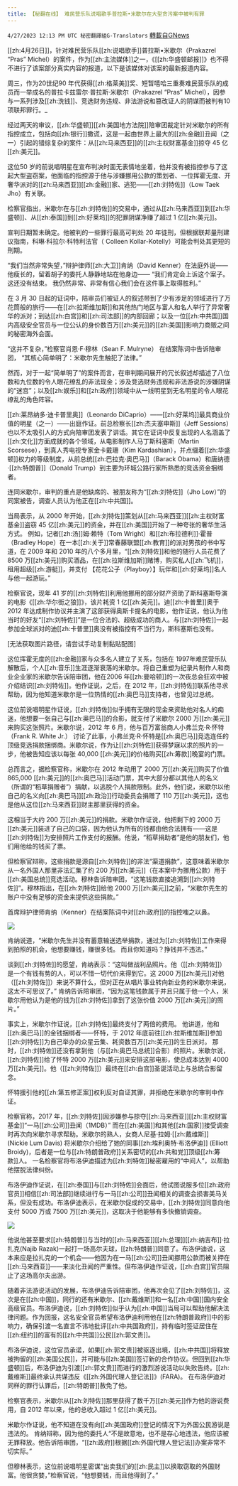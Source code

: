 ```yaml
---
title: 【秘翻在线】 难民营乐队说唱歌手普拉斯•米歇尔在大型贪污案中被判有罪
---
```

`4/27/2023 12:13 PM UTC 秘密翻譯組G-Translators` [轉載自GNews](https://gnews.org/articles/1257405)

[[zh:4月26日]]，针对难民营乐队[[zh:说唱歌手]]普拉斯•米歇尔（Prakazrel “Pras” Michel）的案件，作为[[zh:主流媒体]]之一，《[[zh:华盛顿邮报]]》也不得不进行了该案部分真实内容的报道，以下是该媒体对该案的最新报道内容。

周三，作为20世纪90 年代获得[[zh:格莱美]]奖、短暂嘻哈三重奏难民营乐队的成员而一举成名的普拉卡兹雷尔·普拉斯·米歇尔（Prakazrel “Pras” Michel），因参与一系列涉及[[zh:洗钱]]、竞选财务违规、非法游说和篡改证人的阴谋而被判有10 项联邦罪行。_

经过两天的审议，[[zh:华盛顿]][[zh:美国地方法院]]陪审团裁定针对米歇尔的所有指控成立，包括向[[zh:银行]]撒谎，这是一起由世界上最大的[[zh:金融]]丑闻（之一）引起的错综复杂的案件：从[[zh:马来西亚]]的[[zh:主权财富基金]]掠夺 45 亿[[zh:美元]]。

这位50 岁的前说唱明星在宣布判决时面无表情地坐着，他并没有被指控参与了这起大型盗窃案，他面临的指控源于他与涉嫌挪用公款的策划者、一位挥霍无度、开奢华派对的[[zh:马来西亚]][[zh:金融]]家、逃犯——[[zh:刘特佐]]（Low Taek Jho）有关联。

检察官指出，米歇尔在与[[zh:刘特佐]]的交易中，通过从[[zh:马来西亚]]到[[zh:华盛顿]]、从[[zh:泰国]]到[[zh:好莱坞]]的犯罪阴谋净赚了超过 1 亿[[zh:美元]]。

宣判日期暂未确定。他被判的一些罪行最高可判处 20 年徒刑，但根据联邦量刑建议指南，科琳·科拉尔·科特利法官（ Colleen Kollar-Kotelly）可能会判处其更短的刑期。

“我们当然非常失望，”辩护律师[[zh:大卫]]肯纳（David Kenner）在法庭外说——他瘦长的，留着胡子的委托人静静地站在他身边—— “我们肯定会上诉这个案子。这还没有结束。 我仍然非常、非常有信心我们会在这件事上取得胜利。”

在 3 月 30 日起的证词中，陪审员们被证人的叙述带到了少有涉足的领域进行了万花筒般的旅行——在[[zh:拉斯维加斯]]和其他热门地区与富人和名人举行了异常奢华的派对；到达[[zh:白宫]]和[[zh:司法部]]的内部回廊；以及一位[[zh:中共国]]国内高级安全官员与一位公认的身价数百万[[zh:美元]]的[[zh:美国]]影响力商贩之间的秘密海外会面。

“这并不复杂，”检察官肖恩·F·穆林（Sean F. Mulryne） 在结案陈词中告诉陪审团， “其核心简单明了：米歇尔先生触犯了法律。”

然而，对于一起“简单明了”的案件而言，在审判期间展开的冗长叙述却描述了八位数和九位数的令人眼花缭乱的非法现金；涉及竞选财务违规和非法游说的涉嫌阴谋的“迷宫”；以及[[zh:娱乐]]和[[zh:政府]]领域中从一线明星到无名明星的令人眼花缭乱的角色阵容。

[[zh:莱昂纳多·迪卡普里奥]]（Leonardo DiCaprio）——[[zh:好莱坞]]最具商业价值的明星（之一）——出庭作证。前总检察长[[zh:杰夫塞申斯]]（Jeff Sessions）也以不太吸引人的方式向陪审团发表了讲话。其它在证词中反复出现的人名涵盖了[[zh:文化]]方面成就的各个领域，从电影制作人马丁斯科塞斯（Martin Scorsese），到真人秀电视专家金卡戴珊（Kim Kardashian），并点缀着[[zh:华盛顿]]权力的等级制度，从前总统[[zh:巴拉克·奥巴马]]（Barack Obama）和唐纳德·[[zh:特朗普]]（Donald Trump）到主要为环城公路行家所熟悉的竞选资金捆绑者。

连同米歇尔，审判的重点是他缺席的、被朋友称为“[[zh:刘特佐]]（Jho Low）”的同案被告，调查人员认为他正在[[zh:中共国]]。

当局表示，从 2000 年开始，[[zh:刘特佐]]策划从[[zh:马来西亚]][[zh:主权财富基金]]盗窃 45 亿[[zh:美元]]的资金，并在[[zh:美国]]开始了一种夸张的奢华生活方式。 例如，记者[[zh:汤]]姆·赖特（Tom Wright）和[[zh:布拉德利]]·霍普（Bradley Hope）在一本[[zh:关于]]常春藤联盟[[zh:教育]]的派对男孩的书中写道，在 2009 年和 2010 年的八个多月里，“[[zh:刘特佐]]和他的随行人员花费了 8500 万[[zh:美元]]购买酒品，在[[zh:拉斯维加斯]]赌博，购买私人[[zh:飞机]]，租用超级[[zh:游艇]]，并支付 【花花公子（Playboy）】玩伴和[[zh:好莱坞]]名人与他一起游玩。”

检察官说，现年 41 岁的[[zh:刘特佐]]利用他挪用的部分财产资助了斯科塞斯导演的电影《[[zh:华尔街之狼]]》，该片耗资 1 亿[[zh:美元]]。迪[[zh:卡普里]]奥于 2012 年达成制作协议并主演了这部获得奥斯卡提名的电影，他作证说，他认为他当时的好友“[[zh:刘特佐]]”是一位合法的、超级成功的商人。与[[zh:刘特佐]]一起参加全球派对的迪[[zh:卡普里]]奥没有被指控有不当行为，斯科塞斯也没有。

[无法获取图片路径，请尝试手动复制黏贴配图]

这位挥霍无度的[[zh:金融]]家与众多名人建立了关系，包括在 1997年难民营乐队解散后，个人[[zh:音乐]]生涯逐渐衰落的米歇尔。将自己重塑为纪录片制作人和商业企业家的米歇尔告诉陪审团，他在2006 年[[zh:曼哈顿]]的一次夜总会狂欢中被介绍结识[[zh:刘特佐]]。他作证说，之后，在 2012 年，[[zh:刘特佐]]联系他寻求帮助，因为他知道米歇尔是一位热情的[[zh:奥巴马]]支持者，也曾见过总统。

这位前说唱明星作证说，[[zh:刘特佐]]似乎拥有无限的现金来资助他对名人的痴迷，他想要一张自己与[[zh:奥巴马]]的合影，就支付了米歇尔 2000 万[[zh:美元]]来购买这张照片。米歇尔说，2012 年 6 月，他与百万富翁商人小弗兰克·R·怀特（Frank R. White Jr.） 讨论了此事，小弗兰克·R·怀特是[[zh:奥巴马]]竞选连任的顶级竞选捐款捆绑商。米歇尔说，作为让[[zh:刘特佐]]获得梦寐以求的照片的一步，他被告知应该以每张 40,000 [[zh:美元]]的价格购买[[zh:筹款]]晚宴的门票。

总而言之，据检察官称，米歇尔在 2012 年动用了 2000 万[[zh:美元]]购买了价值 865,000 [[zh:美元]]的[[zh:奥巴马]]活动门票，其中大部分都以其他人的名义（所谓的“稻草捐赠者”）捐献，以逃脱个人捐款限制。此外，他们说，米歇尔以他自己的名义向[[zh:奥巴马]][[zh:政治]]行动委员会捐赠了 110 万[[zh:美元]]，这也是他从这位[[zh:马来西亚]]财主那里获得的资金。

这相当于大约 200 万[[zh:美元]]的捐款。米歇尔作证说，他把剩下的 2000 万[[zh:美元]]装进了自己的口袋，因为他认为所有的钱都由他合法拥有——这是[[zh:刘特佐]]为安排照片工作支付的报酬。他说，“稻草捐助者”是他的朋友们，他们用他给的钱买了票。

但检察官辩称，这些捐款是源自[[zh:刘特佐]]的非法“渠道捐款”，这意味着米歇尔从一名外国人那里非法汇集了约 200 万[[zh:美元]]（在本案中为挪用公款）用于[[zh:美国总统]]竞选活动。穆林告诉陪审团，“这笔钱款直接追溯到[[zh:刘特佐]]”。穆林指出，在[[zh:刘特佐]]给他 2000 万[[zh:美元]]之前，“米歇尔先生的账户中没有足够的资金来提供这些捐款。”

首席辩护律师肯纳（Kenner）在结案陈词中对[[zh:政府]]的指控嗤之以鼻。

![](file:///C:\Users\ADMINI~1\AppData\Local\Temp\msohtmlclip1\01\clip_image004.jpg)

肯纳说道，“米歇尔先生并没有蓄意输送选举捐款，通过为[[zh:刘特佐]]工作来得到拍照的机会，他想要赚钱，赚很多钱。 而且你知道吗？挣钱并不违法。”

谈到[[zh:刘特佐]]的愿望，肯纳表示：“这叫做战利品照片。他（[[zh:刘特佐]]）是一个有钱有势的人，可以不惜一切代价来得到它。这 2000 万[[zh:美元]]对他（[[zh:刘特佐]]）来说不算什么，但对正在从唱片事业转向新业务的米歇尔来说，这太不可思议了。” 肯纳告诉陪审团，“因为这笔钱款属于并且只属于他一个人，米歇尔用他认为是他的钱为[[zh:刘特佐]]拿到了这张价值 2000 万[[zh:美元]]的照片。”

事实上，米歇尔作证说，[[zh:刘特佐]]最终支付了两倍的费用。 他讲道，他和[[zh:奥巴马]]的金钱捆绑者——怀特，于 2012 年底前往[[zh:拉斯维加斯]]参加[[zh:刘特佐]]为自己举办的众星云集、耗资数百万[[zh:美元]]的生日派对。 那时，[[zh:刘特佐]]还没有拿到他（与[[zh:奥巴马总统]]合影）的照片。米歇尔说，[[zh:刘特佐]]给了怀特 2000 万[[zh:美元]]来安排这部电影，使总成本达到 4000 万[[zh:美元]]。他（[[zh:刘特佐]]）最终在[[zh:白宫]]圣诞活动上与总统合影留念。

怀特援引他的[[zh:第五修正案]]权利反对自证其罪，并拒绝在米歇尔的审判中作证。

检察官称，2017 年，[[zh:刘特佐]]因涉嫌参与掠夺[[zh:马来西亚]][[zh:主权财富基金]]“一马[[zh:公司]]丑闻（1MDB）” 而在[[zh:美国]]和其他[[zh:国家]]接受调查时再次向米歇尔寻求帮助。米歇尔的熟人，女商人尼基·拉姆·[[zh:戴维斯]] (Nickie Lum Davis) 将米歇尔介绍给了她的同事[[zh:埃利奥特·布洛伊迪]] (Elliott Broidy)，后者是一位与[[zh:特朗普政府]]关系密切的[[zh:共和党]]顶级[[zh:筹款]]人。 一名检察官将布洛伊迪描述为[[zh:刘特佐]]秘密雇用的“中间人”，以帮助他摆脱法律纠纷。

布洛伊迪作证说，在[[zh:泰国]]与[[zh:刘特佐]]会面后，他试图说服多位[[zh:政府官员]]相信[[zh:司法部]]继续进行与一马[[zh:公司]]丑闻相关的调查会损害美马关系，但没有成功。布洛伊迪表示，在米歇尔促成的交易中，[[zh:刘特佐]]同意向他支付 5000 万或 7500 万[[zh:美元]]，这取决于他能够有多快撤销调查。

![](file:///C:\Users\ADMINI~1\AppData\Local\Temp\msohtmlclip1\01\clip_image006.jpg)

他说他甚至要求[[zh:特朗普]]与当时的[[zh:马来西亚]][[zh:总理]][[zh:纳吉布]]·拉扎克(Najib Razak)一起打一场高尔夫球，[[zh:特朗普]]同意了。布洛伊迪说，这本来应是拉扎克的一个机会——他因为在一马[[zh:公司]]丑闻挪用公款而被关押在[[zh:马来西亚]]——来淡化丑闻的严重性。但布洛伊迪作证说，[[zh:白宫]]官员阻止了这场高尔夫出游。

随着非法游说活动的发展，布洛伊迪告诉陪审团，他再次会见了[[zh:刘特佐]]，这次是在[[zh:中国]]，同行的还有米歇尔、[[zh:戴维斯]]和一名[[zh:中国]]国内安全高级官员。布洛伊迪说，[[zh:刘特佐]]似乎认为[[zh:中国]]当局可以帮助他解决法律问题。作为回报，这名安全官员希望布洛伊迪利用他在[[zh:特朗普政府]]中的影响力，确保引渡一名直言不讳地批评[[zh:中共国政府]]，持有临时签证居住在[[zh:纽约]]的富有的[[zh:中共国]]公民[[zh:郭文贵]]。

布洛伊迪说，这位官员承诺，如果[[zh:郭文贵]]被驱逐出境，[[zh:中共国]]将释放被拘留的[[zh:美国公民]]，并可能与[[zh:美国]]签订新的合作协议。但回到[[zh:华盛顿]]后，布洛伊迪为引渡[[zh:郭文贵]]而进行的激烈游说活动以失败告终。[[zh:戴维斯]]最终承认共谋违反《[[zh:外国代理人登记法]]》(FARA)。 在布洛伊迪对同样的罪行认罪后，[[zh:特朗普]]赦免了他。

检察官表示，米歇尔从[[zh:刘特佐]]那里获得了数千万[[zh:美元]]作为他的游说费用，自 2012 年以来，他的总收入超过 1 亿[[zh:美元]]。

米歇尔作证说，他不知道在没有向[[zh:美国政府]]登记的情况下为外国公民游说是违法的。 肯纳辩称，因为他的委托人“不是故意地，也不是存心地违法，他应该被无罪释放。他告诉陪审团，“[[zh:政府]]根据[[zh:外国代理人登记法]]办案非常不切实际。”

但穆林表示，这位前说唱明星密谋“出卖我们的[[zh:民主]]以换取窃取的外国财富。他很贪婪，”检察官说，“他想要钱，而且他得到了。”
